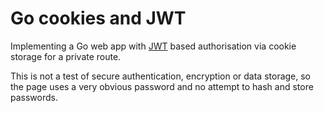 # Go cookies and JWT

Implementing a Go web app with [JWT](https://pkg.go.dev/github.com/golang-jwt/jwt) based authorisation via cookie storage for a private route.

This is not a test of secure authentication, encryption or data storage, so the page uses a very obvious password and no attempt to hash and store passwords.




